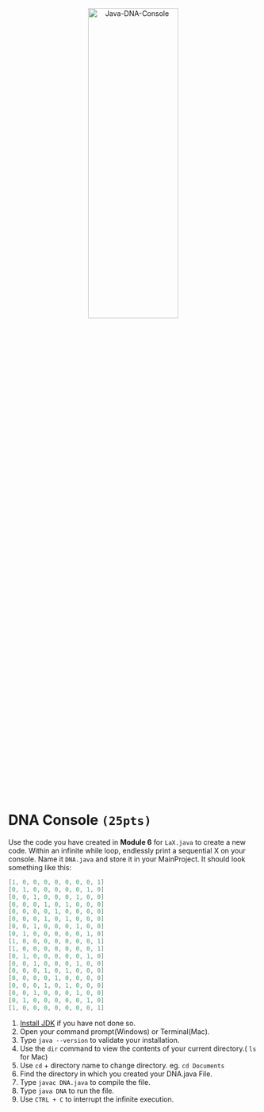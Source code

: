 <div style="text-align:center">
        <img    src="https://wallpaperaccess.com/full/1561053.jpg"
                title="Java-DNA-Console" 
                width="60%" 
                height="40%" />
</div>
<br>

# DNA Console `(25pts)`
Use the code you have created in **Module 6** for `LaX.java` to create a new code. Within an infinite while loop, endlessly print a sequential X on your console. Name it `DNA.java` and store it in your MainProject. It should look something like this:

```java
[1, 0, 0, 0, 0, 0, 0, 0, 1]
[0, 1, 0, 0, 0, 0, 0, 1, 0]
[0, 0, 1, 0, 0, 0, 1, 0, 0]
[0, 0, 0, 1, 0, 1, 0, 0, 0]
[0, 0, 0, 0, 1, 0, 0, 0, 0]
[0, 0, 0, 1, 0, 1, 0, 0, 0]
[0, 0, 1, 0, 0, 0, 1, 0, 0]
[0, 1, 0, 0, 0, 0, 0, 1, 0]
[1, 0, 0, 0, 0, 0, 0, 0, 1]
[1, 0, 0, 0, 0, 0, 0, 0, 1]
[0, 1, 0, 0, 0, 0, 0, 1, 0]
[0, 0, 1, 0, 0, 0, 1, 0, 0]
[0, 0, 0, 1, 0, 1, 0, 0, 0]
[0, 0, 0, 0, 1, 0, 0, 0, 0]
[0, 0, 0, 1, 0, 1, 0, 0, 0]
[0, 0, 1, 0, 0, 0, 1, 0, 0]
[0, 1, 0, 0, 0, 0, 0, 1, 0]
[1, 0, 0, 0, 0, 0, 0, 0, 1]
```

1. [Install JDK](https://www.oracle.com/java/technologies/downloads/) if you have not done so.
2. Open your command prompt(Windows) or Terminal(Mac).
3. Type `java --version` to validate your installation.
4. Use the `dir` command to view the contents of your current directory.( `ls` for Mac)
5. Use `cd` + directory name to change directory. eg. `cd Documents`
6. Find the directory in which you created your DNA.java File.
7. Type `javac DNA.java` to compile the file.
8. Type `java DNA` to run the file.
9. Use `CTRL + C` to interrupt the infinite execution.